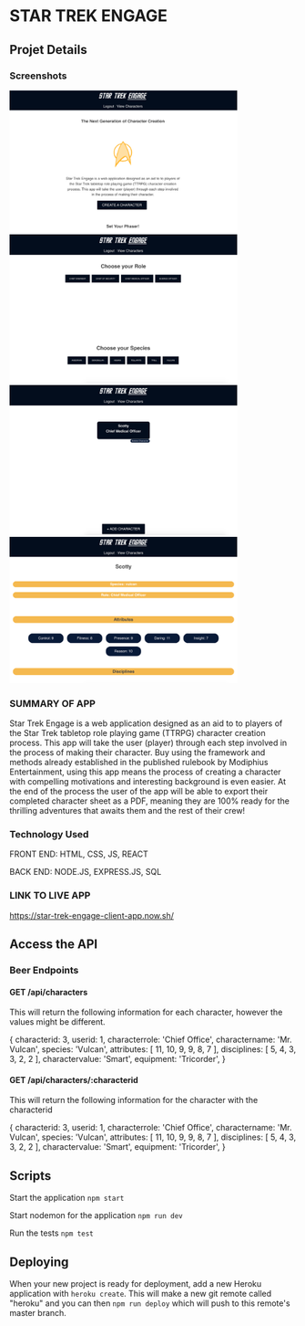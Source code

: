 # STAR TREK ENGAGE

## Projet Details

### Screenshots

<img src ="./Screenshots/LandingPage.png" alt="Landing Page" width="400px">
<img src ="./Screenshots/CharacterCreation.png" alt="Character Creation Page" width="400px">
<img src ="./Screenshots/CharacterListView.png" alt="Character List View Page" width="400px">
<img src ="./Screenshots/CharacterDetails.png" alt="Character Details Page" width="400px">

### SUMMARY OF APP
Star Trek Engage is a web application designed as an aid to to players of the Star Trek tabletop role playing game (TTRPG) character creation process. This app will take the user (player) through each step involved in the process of making their character. Buy using the framework and methods already established in the published rulebook by Modiphius Entertainment, using this app means the process of creating a character with compelling motivations and interesting background is even easier. At the end of the process the user of the app will be able to export their completed character sheet as a PDF, meaning they are 100% ready for the thrilling adventures that awaits them and the rest of their crew!

### Technology Used
FRONT END: HTML, CSS, JS, REACT

BACK END: NODE.JS, EXPRESS.JS, SQL

### LINK TO LIVE APP
https://star-trek-engage-client-app.now.sh/


## Access the API

### Beer Endpoints

#### GET /api/characters
This will return the following information for each character, however the values might be different. 

{
    characterid: 3,
    userid: 1,
    characterrole: 'Chief Office',
    charactername: 'Mr. Vulcan',
    species: 'Vulcan',
    attributes: [
        11, 10, 9, 9, 8, 7
    ],
    disciplines: [
        5, 4, 3, 3, 2, 2
    ],
    charactervalue: 'Smart',
    equipment: 'Tricorder',
}

####  GET /api/characters/:characterid
This will return the following information for the character with the characterid 

{
    characterid: 3,
    userid: 1,
    characterrole: 'Chief Office',
    charactername: 'Mr. Vulcan',
    species: 'Vulcan',
    attributes: [
        11, 10, 9, 9, 8, 7
    ],
    disciplines: [
        5, 4, 3, 3, 2, 2
    ],
    charactervalue: 'Smart',
    equipment: 'Tricorder',
}

## Scripts

Start the application `npm start`

Start nodemon for the application `npm run dev`

Run the tests `npm test`

## Deploying

When your new project is ready for deployment, add a new Heroku application with `heroku create`. This will make a new git remote called "heroku" and you can then `npm run deploy` which will push to this remote's master branch.